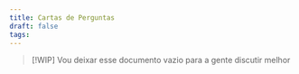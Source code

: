 ```yaml
---
title: Cartas de Perguntas
draft: false
tags:
---
```

>[!WIP]
>Vou deixar esse documento vazio para a gente discutir melhor